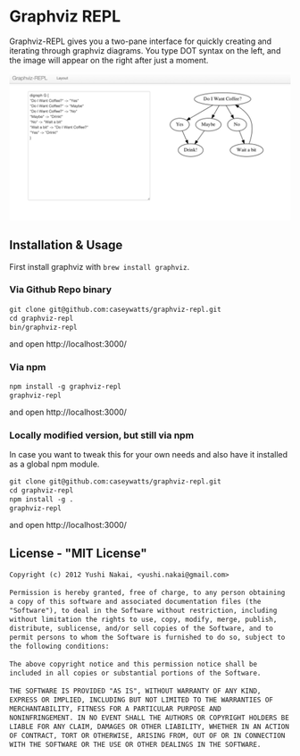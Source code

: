 # Graphviz REPL
Graphviz-REPL gives you a two-pane interface for quickly creating and iterating through graphviz diagrams. You type DOT syntax on the left, and the image will appear on the right after just a moment.

![Example Screenshot](/example_graph.png?raw=true)


## Installation & Usage
First install graphviz with `brew install graphviz`.

### Via Github Repo binary

```
git clone git@github.com:caseywatts/graphviz-repl.git
cd graphviz-repl
bin/graphviz-repl
```

and open http://localhost:3000/

### Via npm

```
npm install -g graphviz-repl
graphviz-repl
```

and open http://localhost:3000/

### Locally modified version, but still via npm
In case you want to tweak this for your own needs and also have it installed as a global npm module.

```
git clone git@github.com:caseywatts/graphviz-repl.git
cd graphviz-repl
npm install -g .
graphviz-repl
```

and open http://localhost:3000/

## License - "MIT License"
    
    Copyright (c) 2012 Yushi Nakai, <yushi.nakai@gmail.com>
    
    Permission is hereby granted, free of charge, to any person obtaining
    a copy of this software and associated documentation files (the
    "Software"), to deal in the Software without restriction, including
    without limitation the rights to use, copy, modify, merge, publish,
    distribute, sublicense, and/or sell copies of the Software, and to
    permit persons to whom the Software is furnished to do so, subject to
    the following conditions:
    
    The above copyright notice and this permission notice shall be
    included in all copies or substantial portions of the Software.
    
    THE SOFTWARE IS PROVIDED "AS IS", WITHOUT WARRANTY OF ANY KIND,
    EXPRESS OR IMPLIED, INCLUDING BUT NOT LIMITED TO THE WARRANTIES OF
    MERCHANTABILITY, FITNESS FOR A PARTICULAR PURPOSE AND
    NONINFRINGEMENT. IN NO EVENT SHALL THE AUTHORS OR COPYRIGHT HOLDERS BE
    LIABLE FOR ANY CLAIM, DAMAGES OR OTHER LIABILITY, WHETHER IN AN ACTION
    OF CONTRACT, TORT OR OTHERWISE, ARISING FROM, OUT OF OR IN CONNECTION
    WITH THE SOFTWARE OR THE USE OR OTHER DEALINGS IN THE SOFTWARE.
